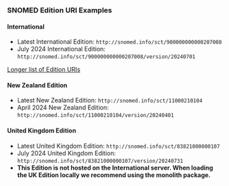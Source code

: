 ### SNOMED Edition URI Examples

#### International
- Latest International Edition: `http://snomed.info/sct/900000000000207008`
- July 2024 International Edition: `http://snomed.info/sct/900000000000207008/version/20240701`

[Longer list of Edition URIs](https://confluence.ihtsdotools.org/display/DOCEXTPG/4.4.2+Edition+URI+Examples)

#### New Zealand Edition
- Latest New Zealand Edition: `http://snomed.info/sct/11000210104`
- April 2024 New Zealand Edition: `http://snomed.info/sct/11000210104/version/20240401`

#### United Kingdom Edition
- Latest United Kingdom Edition: `http://snomed.info/sct/83821000000107`
- July 2024 United Kingdom Edition: `http://snomed.info/sct/83821000000107/version/20240731`
- **This Edition is not hosted on the International server. When loading the UK Edition locally we recommend using the monolith package.**
